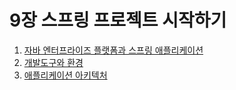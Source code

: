 # 9장 스프링 프로젝트 시작하기

1. [자바 엔터프라이즈 플랫폼과 스프링 애플리케이션](./01.md)
2. [개발도구와 환경](./02.md)
3. [애플리케이션 아키텍처](./03.md)
